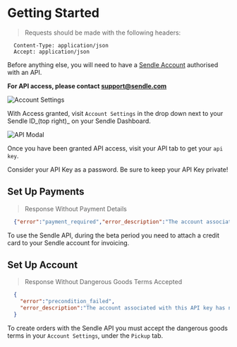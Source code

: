 # Getting Started

> Requests should be made with the following headers:

```shell
  Content-Type: application/json
  Accept: application/json
```

Before anything else, you will need to have a [Sendle Account](https://www.sendle.com/#signup-form) authorised with an API.

<aside class="success"><strong>For API access, please contact <a href="mailto:support@sendle.com?subject=Sendle%20API%20Access">support@sendle.com</a></strong></aside>

![Account Settings](images/account_settings.png)

With Access granted, visit `Account Settings`  in the drop down next to your Sendle ID_(top right)_ on your Sendle Dashboard.

![API Modal](images/api_modal.png)

Once you have been granted API access, visit your API tab to get your `api key`.

<aside class="warning">Consider your API Key as a password. Be sure to keep your API Key private!</aside>

## Set Up Payments

> Response Without Payment Details

```json
  {"error":"payment_required","error_description":"The account associated with this API key has no method of payment. Please go to your Account Settings in your Sendle Dashboard and add a payment method."}  
```

To use the Sendle API, during the beta period you need to attach a credit card to your Sendle account for invoicing.

## Set Up Account

> Response Without Dangerous Goods Terms Accepted

```json
  {
    "error":"precondition_failed",
    "error_description":"The account associated with this API key has not accepted the dangerous goods terms. Please visit your Account Settings in https://www.sendle.com/dashboard/ to view and accept these terms."
  }
```

To create orders with the Sendle API you must accept the dangerous goods
terms in your `Account Settings`, under the `Pickup` tab.
